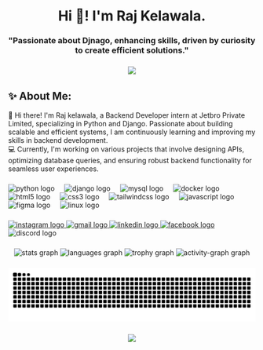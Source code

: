 <h1 align="center">Hi 👋! I'm Raj Kelawala.</h1>

###

<h3 align="center">"Passionate about Djnago, enhancing skills, driven by curiosity to create efficient solutions."</h3>

###

<div align="center">
  <img height="350" src="https://user-images.githubusercontent.com/74038190/235224431-e8c8c12e-6826-47f1-89fb-2ddad83b3abf.gif"  />
</div>

###

<h3 align="left"></h3>

###

<h4 align="left"><h2>✨ About Me:</h2>👋 Hi there! I'm Raj kelawala, a Backend Developer intern at Jetbro Private Limited, specializing in Python and Django. Passionate about building scalable and efficient systems, I am continuously learning and improving my skills in backend development.<br>💻 Currently, I'm working on various projects that involve designing APIs, optimizing database queries, and ensuring robust backend functionality for seamless user experiences.</h4>

###

<div align="left">
  <img src="https://cdn.jsdelivr.net/gh/devicons/devicon/icons/python/python-original.svg" height="44" alt="python logo"  />
  <img width="12" />
  <img src="https://cdn.jsdelivr.net/gh/devicons/devicon/icons/django/django-plain.svg" height="44" alt="django logo"  />
  <img width="12" />
  <img src="https://cdn.jsdelivr.net/gh/devicons/devicon/icons/mysql/mysql-original.svg" height="44" alt="mysql logo"  />
  <img width="12" />
  <img src="https://cdn.jsdelivr.net/gh/devicons/devicon/icons/docker/docker-original.svg" height="44" alt="docker logo"  />
  <img width="12" />
  <img src="https://cdn.jsdelivr.net/gh/devicons/devicon/icons/html5/html5-original.svg" height="44" alt="html5 logo"  />
  <img width="12" />
  <img src="https://cdn.jsdelivr.net/gh/devicons/devicon/icons/css3/css3-original.svg" height="44" alt="css3 logo"  />
  <img width="12" />
  <img src="https://cdn.jsdelivr.net/gh/devicons/devicon/icons/tailwindcss/tailwindcss-original-wordmark.svg" height="44" alt="tailwindcss logo"  />
  <img width="12" />
  <img src="https://cdn.jsdelivr.net/gh/devicons/devicon/icons/javascript/javascript-original.svg" height="44" alt="javascript logo"  />
  <img width="12" />
  <img src="https://cdn.jsdelivr.net/gh/devicons/devicon/icons/figma/figma-original.svg" height="44" alt="figma logo"  />
  <img width="12" />
  <img src="https://cdn.jsdelivr.net/gh/devicons/devicon/icons/linux/linux-original.svg" height="44" alt="linux logo"  />
</div>

###

<div align="left">
</div>

###

<div align="left">
  <a href="https://www.instagram.com/raj.kelawala_28/" target="_blank">
    <img src="https://raw.githubusercontent.com/maurodesouza/profile-readme-generator/master/src/assets/icons/social/instagram/default.svg" width="52" height="40" alt="instagram logo"  />
  </a>
  <a href="https://mail.com/rajkelawala28@gmail.com" target="_blank">
    <img src="https://raw.githubusercontent.com/maurodesouza/profile-readme-generator/master/src/assets/icons/social/gmail/default.svg" width="52" height="40" alt="gmail logo"  />
  </a>
  <a href="https://www.linkedin.com/in/raj-kelawala-7236a9213/" target="_blank">
    <img src="https://raw.githubusercontent.com/maurodesouza/profile-readme-generator/master/src/assets/icons/social/linkedin/default.svg" width="52" height="40" alt="linkedin logo"  />
  </a>
  <a href="https://www.facebook.com/raj.kelawala.9" target="_blank">
    <img src="https://raw.githubusercontent.com/maurodesouza/profile-readme-generator/master/src/assets/icons/social/facebook/default.svg" width="52" height="40" alt="facebook logo"  />
  </a>
  <img src="https://raw.githubusercontent.com/maurodesouza/profile-readme-generator/master/src/assets/icons/social/discord/default.svg" width="52" height="40" alt="discord logo"  />
</div>

###

<div align="left">
</div>

###

<div align="center">
  <img src="https://github-readme-stats.vercel.app/api?username=rajkelawala&hide_title=false&hide_rank=false&show_icons=true&include_all_commits=true&count_private=true&disable_animations=false&theme=dracula&locale=en&hide_border=false&order=1" height="150" alt="stats graph"  />
  <img src="https://github-readme-stats.vercel.app/api/top-langs?username=rajkelawala&locale=en&hide_title=false&layout=compact&card_width=320&langs_count=5&theme=dracula&hide_border=false&order=2" height="150" alt="languages graph"  />
  <img src="https://github-profile-trophy.vercel.app?username=rajkelawala&theme=dracula&column=-1&row=1&margin-w=8&margin-h=8&no-bg=false&no-frame=false&order=4" height="150" alt="trophy graph"  />
  <img src="https://github-readme-activity-graph.vercel.app/graph?username=rajkelawala&radius=16&theme=react&area=true&order=5" height="300" alt="activity-graph graph"  />
</div>

###

<img src="https://raw.githubusercontent.com/rajkelawala/rajkelawala/output/snake.svg" alt="Snake animation" />

###

<div align="center">
  <img src="https://profile-counter.glitch.me/rajkelawala/count.svg?"  />
</div>

###
